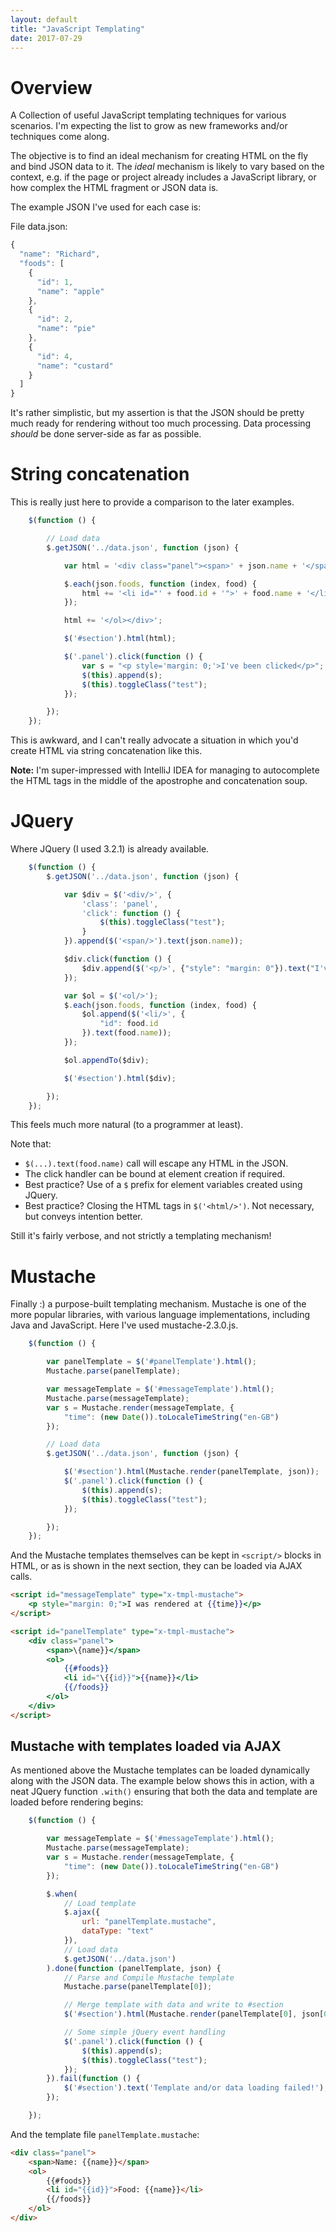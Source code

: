 ```yaml
---
layout: default
title: "JavaScript Templating"
date: 2017-07-29
---
```


Overview
========

A Collection of useful JavaScript templating techniques for various scenarios. I'm expecting the list to grow as new frameworks and/or techniques come along.

The objective is to find an ideal mechanism for creating HTML on the fly and bind JSON data to it. The *ideal* mechanism is likely to vary based on the context, e.g. if the page or project already includes a JavaScript library, or how complex the HTML fragment or JSON data is.

The example JSON I've used for each case is:

File data.json:
```javascript
{
  "name": "Richard",
  "foods": [
    {
      "id": 1,
      "name": "apple"
    },
    {
      "id": 2,
      "name": "pie"
    },
    {
      "id": 4,
      "name": "custard"
    }
  ]
}
```

It's rather simplistic, but my assertion is that the JSON should be pretty much ready for rendering without too much processing. Data processing *should* be done server-side as far as possible.

String concatenation
========

This is really just here to provide a comparison to the later examples.

```javascript
    $(function () {

        // Load data
        $.getJSON('../data.json', function (json) {

            var html = '<div class="panel"><span>' + json.name + '</span><ol>';

            $.each(json.foods, function (index, food) {
                html += '<li id="' + food.id + '">' + food.name + '</li>';
            });

            html += '</ol></div>';

            $('#section').html(html);

            $('.panel').click(function () {
                var s = "<p style='margin: 0;'>I've been clicked</p>";
                $(this).append(s);
                $(this).toggleClass("test");
            });

        });
    });
```

This is awkward, and I can't really advocate a situation in which you'd create HTML via string concatenation like this.

**Note:** I'm super-impressed with IntelliJ IDEA for managing to autocomplete the HTML tags in the middle of the apostrophe and concatenation soup.

JQuery
========

Where JQuery (I used 3.2.1) is already available.

```javascript
    $(function () {
        $.getJSON('../data.json', function (json) {

            var $div = $('<div/>', {
                'class': 'panel',
                'click': function () {
                    $(this).toggleClass("test");
                }
            }).append($('<span/>').text(json.name));

            $div.click(function () {
                $div.append($('<p/>', {"style": "margin: 0"}).text("I've been clicked"));
            });

            var $ol = $('<ol/>');
            $.each(json.foods, function (index, food) {
                $ol.append($('<li/>', {
                    "id": food.id
                }).text(food.name));
            });

            $ol.appendTo($div);

            $('#section').html($div);

        });
    });
```

This feels much more natural (to a programmer at least).

Note that:
* `$(...).text(food.name)` call will escape any HTML in the JSON.
* The click handler can be bound at element creation if required.
* Best practice? Use of a `$` prefix for element variables created using JQuery.
* Best practice? Closing the HTML tags in `$('<html/>')`. Not necessary, but conveys intention better.

Still it's fairly verbose, and not strictly a templating mechanism!

Mustache
========

Finally :) a purpose-built templating mechanism. Mustache is one of the more popular libraries, with various language implementations, including Java and JavaScript. Here I've used mustache-2.3.0.js.

```javascript
    $(function () {

        var panelTemplate = $('#panelTemplate').html();
        Mustache.parse(panelTemplate);

        var messageTemplate = $('#messageTemplate').html();
        Mustache.parse(messageTemplate);
        var s = Mustache.render(messageTemplate, {
            "time": (new Date()).toLocaleTimeString("en-GB")
        });

        // Load data
        $.getJSON('../data.json', function (json) {

            $('#section').html(Mustache.render(panelTemplate, json));
            $('.panel').click(function () {
                $(this).append(s);
                $(this).toggleClass("test");
            });

        });
    });
```

And the Mustache templates themselves can be kept in `<script/>` blocks in HTML, or as is shown in the next section, they can be loaded via AJAX calls.

```html
<script id="messageTemplate" type="x-tmpl-mustache">
    <p style="margin: 0;">I was rendered at {{time}}</p>
</script>

<script id="panelTemplate" type="x-tmpl-mustache">
    <div class="panel">
        <span>\{name}}</span>
        <ol>
            {{#foods}}
            <li id="\{{id}}">{{name}}</li>
            {{/foods}}
        </ol>
    </div>
</script>
```

Mustache with templates loaded via AJAX
-----

As mentioned above the Mustache templates can be loaded dynamically along with the JSON data. The example below shows this in action, with a neat JQuery function `.with()` ensuring that both the data and template are loaded before rendering begins:

```javascript
    $(function () {

        var messageTemplate = $('#messageTemplate').html();
        Mustache.parse(messageTemplate);
        var s = Mustache.render(messageTemplate, {
            "time": (new Date()).toLocaleTimeString("en-GB")
        });

        $.when(
            // Load template
            $.ajax({
                url: "panelTemplate.mustache",
                dataType: "text"
            }),
            // Load data
            $.getJSON('../data.json')
        ).done(function (panelTemplate, json) {
            // Parse and Compile Mustache template
            Mustache.parse(panelTemplate[0]);

            // Merge template with data and write to #section
            $('#section').html(Mustache.render(panelTemplate[0], json[0]));

            // Some simple jQuery event handling
            $('.panel').click(function () {
                $(this).append(s);
                $(this).toggleClass("test");
            });
        }).fail(function () {
            $('#section').text('Template and/or data loading failed!');
        });

    });
```

And the template file `panelTemplate.mustache`:

```html
<div class="panel">
    <span>Name: {{name}}</span>
    <ol>
        {{#foods}}
        <li id="{{id}}">Food: {{name}}</li>
        {{/foods}}
    </ol>
</div>
```
